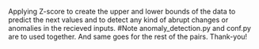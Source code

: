 Applying Z-score to create the upper and lower bounds of the data to predict the next values and to detect any kind of abrupt changes or anomalies in the recieved inputs. 
#Note 
anomaly_detection.py and conf.py are to used together.
And same goes for the rest of the pairs.
Thank-you!
